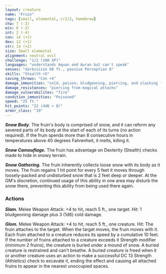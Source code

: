 ```yaml
---
layout: creature
name: "Fruin"
tags: [small, elemental, cr1/2, homebrew]
cha: 7 (-2)
wis: 6 (-2)
int: 2 (-4)
con: 14 (+2)
dex: 12 (+1)
str: 14 (+2)
size: Small elemental
alignment: neutral evil
challenge: "1/2 (100 XP)"
languages: "understands Aquan and Auran but can't speak"
senses: "darkvision 60 ft., passive Perception 8"
skills: "Stealth +5"
saving_throws: "Con +4"
damage_immunities: "cold, poison; bludgeoning, piercing, and slashing from nonmagical attacks"
damage_resistances: "piercing from magical attacks"
damage_vulnerabilites: "fire"
condition_immunities: "Poisoned"
speed: "25 ft."
hit_points: "22 (4d6 + 8)"
armor_class: "10"
---
```


***Snow Body.*** The fruin's body is comprised of snow, and
it can reform any severed parts of its body at the start
of each of its turns (no action required). If the fruin
spends more than 8 consecutive hours in temperatures
above 40 degrees Fahrenheit, it melts, killing it.

***Snow Camouflage.*** The fruin has advantage on Dexterity
(Stealth) checks made to hide in snowy terrain.

***Snow Gathering.*** The fruin inherently collects loose
snow with its body as it moves. The fruin regains 1 hit
point for every 5 feet it moves through loosely-packed
and undisturbed snow that is 2 feet deep or deeper. At
the GM's discretion, continued usage of this ability in
one area may disturb the snow there, preventing this
ability from being used there again.

### Actions

***Slam.*** Melee Weapon Attack: +4 to hit, reach 5 ft., one
target. Hit: 1 bludgeoning damage plus 3 (1d6) cold
damage.

***Glom.*** Melee Weapon Attack: +4 to hit, reach 5 ft., one
creature. Hit: The fruin attaches to the target. When the
target moves, the fruin moves with it. Each fruin
attached to a creature reduces its speed by a
cumulative 10 feet. If the number of fruins attached to
a creature exceeds it Strength modifier (minimum 2
fruins), the creature is buried under a mound of snow.
A buried creature is restrained and can't breathe. A
buried creature is freed when it or another creature
uses an action to make a successful DC 13 Strength
(Athletics) check to excavate it, ending the effect and
causing all attached fruins to appear in the nearest
unoccupied spaces.
